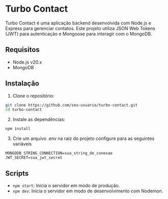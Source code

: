 # Turbo Contact

Turbo Contact é uma aplicação backend desenvolvida com Node.js e Express para gerenciar contatos. Este projeto utiliza JSON Web Tokens (JWT) para autenticação e Mongoose para interagir com o MongoDB.

## Requisitos

- Node.js v20.x
- MongoDB

## Instalação

1. Clone o repositório:

```sh
git clone https://github.com/seu-usuario/turbo-contact.git
cd turbo-contact
```
2. Instale as dependências:

```sh
npm install
```

3. Crie um arquivo .env na raiz do projeto configure para as seguintes variáveis

```
MONGODB_STRING_CONNECTION=sua_string_de_conexao
JWT_SECRET=sua_jwt_secret
```

## Scripts
- `npm start`: Inicia o servidor em modo de produção.
- `npm dev`: Inicia o servidor em modo de desenvolvimento com Nodemon.
